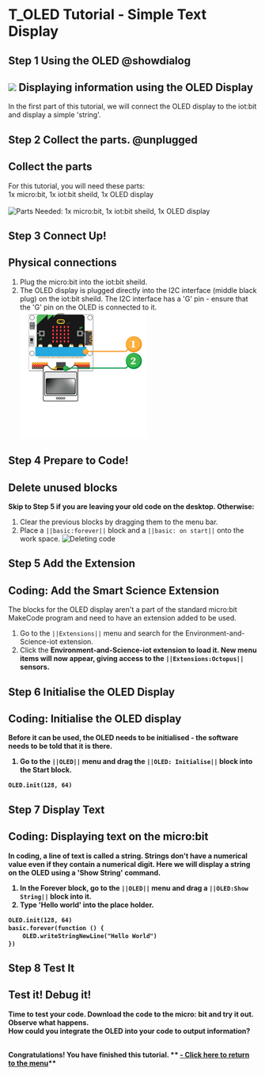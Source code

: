 # T_OLED Tutorial - Simple Text Display

<!---------------------------------------------------------------
------------------------- OLED TUTORIAL--------INComplete----
----------------------------------------------------------------->

## Step 1 Using the OLED @showdialog

![](https://raw.githubusercontent.com/EarthEdSTEM/earthed-iot-programs-tutorials/master/Images/General/EarthEd_Horizontal_Logo.png)
Displaying information using the OLED Display
-------------------------------------------

In the first part of this tutorial, we will connect the OLED display to the iot:bit and display a simple 'string'.
## Step 2 Collect the parts. @unplugged
Collect the parts
-----------------
For this tutorial, you will need these parts:<br>
1x micro:bit, 1x iot:bit sheild, 1x OLED display<br><br>
![Parts Needed: 1x micro:bit, 1x iot:bit sheild, 1x OLED display](https://raw.githubusercontent.com/EarthEdSTEM/earthed-iot-programs-tutorials/master/Images/T_Ultrasonic/IoT_OLED_Parts_List.png)
<br>

## Step 3 Connect Up!
Physical connections
--------------------
1. Plug the micro:bit into the iot:bit sheild.
2. The OLED display is plugged directly into the I2C interface (middle black plug) on the iot:bit sheild. The I2C interface has a 'G' pin - ensure that the 'G' pin on the OLED is connected to it.
![image](https://raw.githubusercontent.com/EarthEdSTEM/earthed-iot-programs-tutorials/master/Images/T_OLED/OLED_Connections.png)

## Step 4 Prepare to Code!
Delete unused blocks
--------------------
**Skip to Step 5 if you are leaving your old code on the desktop. Otherwise:**
1. Clear the previous blocks by dragging them to the menu bar.
2. Place a ``||basic:forever||`` block and a ``||basic: on start||`` onto the work space.
![Deleting code](https://raw.githubusercontent.com/EarthEdSTEM/earthed-iot-programs-tutorials/master/Images/General/Delete_blocks.png)

## Step 5 Add the Extension
Coding: Add the Smart Science Extension
----------------------------------------
The blocks for the OLED display aren't a part of the standard micro:bit MakeCode program and need to have an extension added to be used. 
1. Go to the ``||Extensions||`` menu and search for the Environment-and-Science-iot extension. 
2. Click the <b>Environment-and-Science-iot<b> extension to load it. New menu items will now appear, giving access to the ``||Extensions:Octopus||`` sensors.

## Step 6 Initialise the OLED Display
Coding: Initialise the OLED display
--------------------------
Before it can be used, the OLED needs to be initialised - the software needs to be told that it is there.<br>
1. Go to the ``||OLED||`` menu and drag the ``||OLED: Initialise||`` block into the Start block.

```blocks
OLED.init(128, 64)
```

## Step 7 Display Text
Coding: Displaying text on the micro:bit
----------------------------------------
In coding, a line of text is called a string. Strings don't have a numerical value even if they contain a numerical digit. Here we will display a string on the OLED using a 'Show String' command.
1. In the Forever block, go to the ``||OLED||`` menu and drag a ``||OLED:Show String||`` block into it. 
2. Type 'Hello world' into the place holder.

```blocks
OLED.init(128, 64)
basic.forever(function () {
    OLED.writeStringNewLine("Hello World")
})
```
## Step 8 Test It
Test it! Debug it!
------------------
Time to test your code. Download the code to the micro: bit and try it out. Observe what happens.<br>
How could you integrate the OLED into your code to output information?<br><br>

Congratulations! You have finished this tutorial.
** [- Click here to return to the menu](https://sites.google.com/earthed.vic.edu.au/tutorial-iot/home)**<br>

<script src="https://makecode.com/gh-pages-embed.js" > </script><script>makeCodeRender("{{ site.makecode.home_url }}", "{{ site.github.owner_name }}/{ { site.github.repository_name } } ");</script>